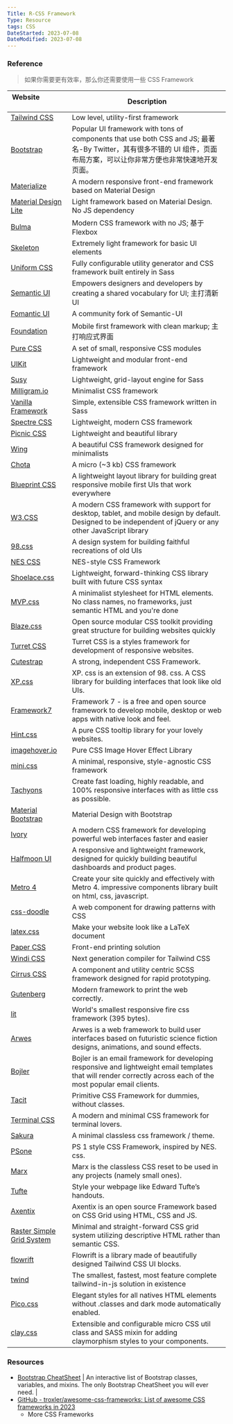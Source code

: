 ```yaml
---
Title: R-CSS Framework
Type: Resource
tags: CSS
DateStarted: 2023-07-08
DateModified: 2023-07-08
---
```

### Reference
>如果你需要更有效率，那么你还需要使用一些 CSS Framework

| Website&nbsp; &nbsp; &nbsp; &nbsp; &nbsp; &nbsp; &nbsp; &nbsp; &nbsp; &nbsp; &nbsp; &nbsp; &nbsp; &nbsp; | Description                                                                                                                                                       |
| -------------------------------------------------------------------------------------------------------- | ----------------------------------------------------------------------------------------------------------------------------------------------------------------- |
| [Tailwind CSS](https://tailwindcss.com/)                                                                 | Low level, utility-first framework                                                                                                                                |
| [Bootstrap](https://getbootstrap.com/)                                                                   |Popular UI framework with tons of components that use both CSS and JS; 最著名-By Twitter，其有很多不错的 UI 组件，页面布局方案，可以让你非常方便也非常快速地开发页面。|
| [Materialize](https://materializecss.com/)                                                               | A modern responsive front-end framework based on Material Design                                                                                                  |
| [Material Design Lite](https://getmdl.io/)                                                               | Light framework based on Material Design. No JS dependency                                                                                                        |
| [Bulma](https://bulma.io/)                                                                               |Modern CSS framework with no JS; 基于 Flexbox|
| [Skeleton](http://getskeleton.com/)                                                                      | Extremely light framework for basic UI elements                                                                                                                   |
| [Uniform CSS](https://uniformcss.com/)                                                                   | Fully configurable utility generator and CSS framework built entirely in Sass                                                                                     |
| [Semantic UI](https://semantic-ui.com/)                                                                  |Empowers designers and developers by creating a shared vocabulary for UI; 主打清新 UI|
| [Fomantic UI](https://fomantic-ui.com/)                                                                  | A community fork of Semantic-UI                                                                                                                                   |
| [Foundation](https://get.foundation/)                                                                    |Mobile first framework with clean markup; 主打响应式界面|
| [Pure CSS](https://purecss.io/)                                                                          | A set of small, responsive CSS modules                                                                                                                            |
| [UIKit](https://getuikit.com/)                                                                           | Lightweight and modular front-end framework                                                                                                                       |
| [Susy](https://www.oddbird.net/susy/)                                                                    | Lightweight, grid-layout engine for Sass                                                                                                                          |
| [Milligram.io](https://milligram.io/)                                                                    | Minimalist CSS framework                                                                                                                                          |
| [Vanilla Framework](https://vanillaframework.io/)                                                        | Simple, extensible CSS framework written in Sass                                                                                                                  |
| [Spectre CSS](https://picturepan2.github.io/spectre/)                                                    | Lightweight, modern CSS framework                                                                                                                                 |
| [Picnic CSS](https://picnicss.com/)                                                                      | Lightweight and beautiful library                                                                                                                                 |
| [Wing](https://kbrsh.github.io/wing/)                                                                    | A beautiful CSS framework designed for minimalists                                                                                                                |
| [Chota](https://jenil.github.io/chota/)                                                                  | A micro (~3 kb) CSS framework                                                                                                                                      |
| [Blueprint CSS](https://blueprintcss.dev/)                                                               | A lightweight layout library for building great responsive mobile first UIs that work everywhere                                                                  |
| [W3.CSS](https://www.w3schools.com/w3css/)                                                               | A modern CSS framework with support for desktop, tablet, and mobile design by default. Designed to be independent of jQuery or any other JavaScript library       |
| [98.css](https://jdan.github.io/98.css/)                                                                 | A design system for building faithful recreations of old UIs                                                                                                      |
| [NES CSS](https://nostalgic-css.github.io/NES.css/)                                                      | NES-style CSS Framework                                                                                                                                           |
| [Shoelace.css](https://www.shoelace.style/)                                                              | Lightweight, forward-thinking CSS library built with future CSS syntax                                                                                            |
| [MVP.css](https://andybrewer.github.io/mvp/)                                                             | A minimalist stylesheet for HTML elements. No class names, no frameworks, just semantic HTML and you're done                                                      |
| [Blaze.css](http://blazecss.com/)                                                                        | Open source modular CSS toolkit providing great structure for building websites quickly                                                                           |
| [Turret CSS](https://turretcss.com/)                                                                     | Turret CSS is a styles framework for development of responsive websites.                                                                                          |
| [Cutestrap](https://www.cutestrap.com/)                                                                  | A strong, independent CSS Framework.                                                                                                                              |
| [XP.css](https://botoxparty.github.io/XP.css/)                                                           | XP. css is an extension of 98. css. A CSS library for building interfaces that look like old UIs.                                                                   |
| [Framework7](https://framework7.io/)                                                                     | Framework 7 - is a free and open source framework to develop mobile, desktop or web apps with native look and feel.                                                |
| [Hint.css](https://kushagra.dev/lab/hint/)                                                               | A pure CSS tooltip library for your lovely websites.                                                                                                              |
| [imagehover.io](http://imagehover.io/)                                                                   | Pure CSS Image Hover Effect Library                                                                                                                               |
| [mini.css](https://minicss.org/)                                                                         | A minimal, responsive, style-agnostic CSS framework                                                                                                               |
| [Tachyons](https://tachyons.io/)                                                                         | Create fast loading, highly readable, and 100% responsive interfaces with as little css as possible.                                                              |
| [Material Bootstrap](https://fezvrasta.github.io/bootstrap-material-design/)                             | Material Design with Bootstrap                                                                                                                                    |
| [Ivory](https://github.com/IVORY-UI/ivory)                                                               | A modern CSS framework for developing powerful web interfaces faster and easier                                                                                   |
| [Halfmoon UI](https://www.gethalfmoon.com/)                                                              | A responsive and lightweight framework, designed for quickly building beautiful dashboards and product pages.                                                     |
| [Metro 4](https://metroui.org.ua/index.html)                                                             | Create your site quickly and effectively with Metro 4. impressive components library built on html, css, javascript.                                              |
| [css-doodle](https://css-doodle.com/)                                                                    | A web component for drawing patterns with CSS                                                                                                                     |
| [latex.css](https://latex.now.sh/)                                                                       | Make your website look like a LaTeX document                                                                                                                      |
| [Paper CSS](https://github.com/cognitom/paper-css)                                                       | Front-end printing solution                                                                                                                                       |
| [Windi CSS](https://windicss.org/)                                                                       | Next generation compiler for Tailwind CSS                                                                                                                         |
| [Cirrus CSS](https://cirrus-ui.netlify.app/)                                                             | A component and utility centric SCSS framework designed for rapid prototyping.                                                                                    |
| [Gutenberg](https://github.com/BafS/Gutenberg)                                                           | Modern framework to print the web correctly.                                                                                                                      |
| [lit](https://github.com/ajusa/lit)                                                                      | World's smallest responsive fire css framework (395 bytes).                                                                                                       |
| [Arwes](https://github.com/arwes/arwes)                                                                  | Arwes is a web framework to build user interfaces based on futuristic science fiction designs, animations, and sound effects.                                     |
| [Bojler](https://bojler.slicejack.com/)                                                                  | Bojler is an email framework for developing responsive and lightweight email templates that will render correctly across each of the most popular email clients.  |
| [Tacit](https://github.com/yegor256/tacit)                                                               | Primitive CSS Framework for dummies, without classes.                                                                                                             |
| [Terminal CSS](https://terminalcss.xyz/)                                                                 | A modern and minimal CSS framework for terminal lovers.                                                                                                           |
| [Sakura](https://oxal.org/projects/sakura/)                                                              | A minimal classless css framework / theme.                                                                                                                        |
| [PSone](https://github.com/micah5/PSone.css)                                                             | PS 1 style CSS Framework, inspired by NES. css.                                                                                                                     |
| [Marx](https://github.com/mblode/marx)                                                                   | Marx is the classless CSS reset to be used in any projects (namely small ones).                                                                                   |
| [Tufte](https://github.com/edwardtufte/tufte-css)                                                        | Style your webpage like Edward Tufte’s handouts.                                                                                                                  |
| [Axentix](https://useaxentix.com/)                                                                       | Axentix is an open source Framework based on CSS Grid using HTML, CSS and JS.                                                                                     |
| [Raster Simple Grid System](https://rsms.me/raster/)                                                     | Minimal and straight-forward CSS grid system utilizing descriptive HTML rather than semantic CSS.                                                                 |
| [flowrift](https://flowrift.com/c/banner)                                                                | Flowrift is a library made of beautifully designed Tailwind CSS UI blocks.                                                                                        |
| [twind](https://twind.dev/)                                                                              | The smallest, fastest, most feature complete tailwind-in-js solution in existence                                                                                 |
| [Pico.css](https://picocss.com/)                                                                         | Elegant styles for all natives HTML elements without .classes and dark mode automatically enabled.                                                                |
| [clay.css](https://github.com/codeAdrian/clay.css)                                                       | Extensible and configurable micro CSS util class and SASS mixin for adding claymorphism styles to your components.                                                |


### Resources
- [Bootstrap CheatSheet](https://bootstrap-cheatsheet.themeselection.com/) | An interactive list of Bootstrap classes, variables, and mixins. The only Bootstrap CheatSheet you will ever need. |
- [GitHub - troxler/awesome-css-frameworks: List of awesome CSS frameworks in 2023](https://github.com/troxler/awesome-css-frameworks)
	- More CSS Frameworks
